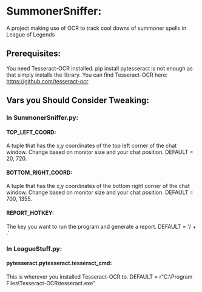 # SummonerSniffer:
A project making use of OCR to track cool downs of summoner spells in League of Legends
## Prerequisites:
You need Tesseract-OCR installed. pip install pytesseract is not enough as that simply installs the library. You can 
find Tesseract-OCR here: https://github.com/tesseract-ocr
## Vars you Should Consider Tweaking:
### In SummonerSniffer.py:
#### TOP_LEFT_COORD:
A tuple that has the x,y coordinates of the top left corner of the chat window. Change based on monitor size and your 
chat position. DEFAULT = 20, 720.
#### BOTTOM_RIGHT_COORD:
A tuple that has the x,y coordinates of the bottom right corner of the chat window. Change based on monitor size and 
your chat position. DEFAULT = 700, 1355. 
#### REPORT_HOTKEY:
The key you want to run the program and generate a report. DEFAULT = '/ + .'
### In LeagueStuff.py:
#### pytesseract.pytesseract.tesseract_cmd:
This is wherever you installed Tesseract-OCR to. DEFAULT = r"C:\Program Files\Tesseract-OCR\tesseract.exe"

